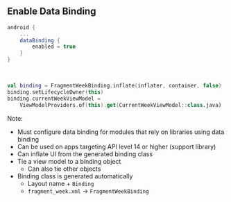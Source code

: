 ## Enable Data Binding

```gradle
android {
    ...
    dataBinding {
        enabled = true
    }
}
```

<br />

```kotlin
val binding = FragmentWeekBinding.inflate(inflater, container, false)
binding.setLifecycleOwner(this)
binding.currentWeekViewModel = 
    ViewModelProviders.of(this).get(CurrentWeekViewModel::class.java)
```

Note:
+ Must configure data binding for modules that rely on libraries using data binding
+ Can be used on apps targeting API level 14 or higher (support library)
+ Can inflate UI from the generated binding class
+ Tie a view model to a binding object
    + Can also tie other objects
+ Binding class is generated automatically
    + Layout name + `Binding`
    + `fragment_week.xml` -> `FragmentWeekBinding`
